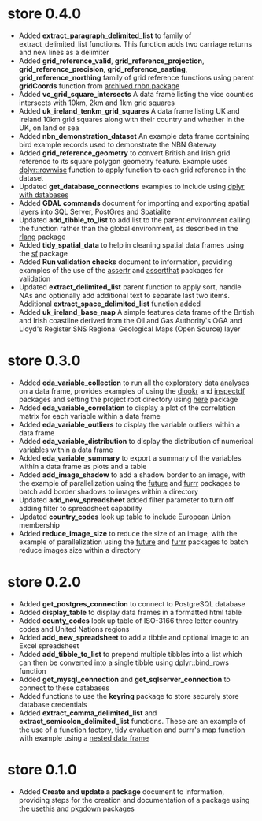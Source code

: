 # store 0.4.0

* Added **extract_paragraph_delimited_list** to family of extract_delimited_list
functions. This function adds two carriage returns and new lines as a delimiter
* Added **grid_reference_valid**, **grid_reference_projection**, **grid_reference_precision**,
**grid_reference_easting**, **grid_reference_northing** family of grid reference functions 
using parent **gridCoords** function from [archived rnbn package](https://github.com/ropensci-archive/rnbn/issues/37)
* Added **vc_grid_square_intersects** A data frame listing the vice counties intersects
with 10km, 2km and 1km grid squares
* Added **uk_ireland_tenkm_grid_squares** A data frame listing UK and Ireland 
10km grid squares along with their country and whether in the UK, on land or sea
* Added **nbn_demonstration_dataset** An example data frame containing bird example 
records used to demonstrate the NBN Gateway
* Added **grid_reference_geometry** to convert British and Irish grid reference 
to its square polygon geometry feature. Example uses [dplyr::rowwise](https://dplyr.tidyverse.org/reference/rowwise.html) function to apply function to each grid reference in the dataset
* Updated **get_database_connections** examples to include using [dplyr with databases](https://db.rstudio.com/dplyr/)
* Added **GDAL commands** document for importing and exporting spatial layers into 
SQL Server, PostGres and Spatialite
* Updated **add_tibble_to_list** to add list to the parent environment calling the
function rather than the global environment, as described in the [rlang](https://rlang.r-lib.org/index.html) package
* Added **tidy_spatial_data** to help in cleaning spatial data frames using the 
[sf](https://r-spatial.github.io/sf/) package
* Added **Run validation checks** document to information, providing examples of 
the use of the [assertr](https://cran.r-project.org/web/packages/assertr/vignettes/assertr.html) 
and [assertthat](https://github.com/hadley/assertthat) packages for validation
* Updated **extract_delimited_list** parent function to apply sort, handle NAs 
and optionally add additional text to separate last two items. Additional
**extract_space_delimited_list** function added
* Added **uk_ireland_base_map** A simple features data frame of the British and 
Irish coastline derived from the Oil and Gas Authority's OGA and Lloyd's Register 
SNS Regional Geological Maps (Open Source) layer

# store 0.3.0

* Added **eda_variable_collection** to run all the exploratory data analyses on
a data frame, provides examples of using the [dlookr](https://github.com/choonghyunryu/dlookr) and [inspectdf](https://alastairrushworth.github.io/inspectdf/) packages and setting 
the project root directory using [here](https://github.com/r-lib/here) package
* Added **eda_variable_correlation** to display a plot of the correlation matrix
for each variable within a data frame
* Added **eda_variable_outliers** to display the variable outliers within a 
data frame
* Added **eda_variable_distribution** to display the distribution of numerical
variables within a data frame
* Added **eda_variable_summary** to export a summary of the variables 
within a data frame as plots and a table
* Added **add_image_shadow** to add a shadow border to an image, with the example of
parallelization using the [future](https://github.com/HenrikBengtsson/future) and [furrr](https://davisvaughan.github.io/furrr/) packages to batch add border shadows to images within a directory
* Updated **add_new_spreadsheet** added filter parameter to turn off adding filter
to spreadsheet capability
* Updated **country_codes** look up table to include European Union membership
* Added **reduce_image_size** to reduce the size of an image, with the example of
parallelization using the [future](https://github.com/HenrikBengtsson/future) and [furrr](https://davisvaughan.github.io/furrr/) packages to batch reduce images size 
within a directory

# store 0.2.0

* Added **get_postgres_connection** to connect to PostgreSQL database
* Added **display_table** to display data frames in a formatted html table
* Added **county_codes** look up table of ISO-3166 three letter country codes and 
United Nations regions
* Added **add_new_spreadsheet** to add a tibble and optional image to an Excel spreadsheet
* Added **add_tibble_to_list** to prepend multiple tibbles into a list which can
then be converted into a single tibble using dplyr::bind_rows function
* Added **get_mysql_connection** and **get_sqlserver_connection** to connect to 
these databases
* Added functions to use the **keyring** package to store securely store database 
credentials
* Added **extract_comma_delimited_list** and **extract_semicolon_delimited_list** functions.
These are an example of the use of a [function factory](https://adv-r.hadley.nz/function-factories.html),
[tidy evaluation](https://www.tidyverse.org/blog/2020/02/glue-strings-and-tidy-eval/)
and purrr's [map function](https://purrr.tidyverse.org/reference/map.html) with example using a [nested data frame](https://cran.r-project.org/web/packages/tidyr/vignettes/nest.html)

# store 0.1.0

* Added **Create and update a package** document to information, providing steps for
the creation and documentation of a package using the [usethis](https://usethis.r-lib.org/)
and [pkgdown](https://pkgdown.r-lib.org/) packages



